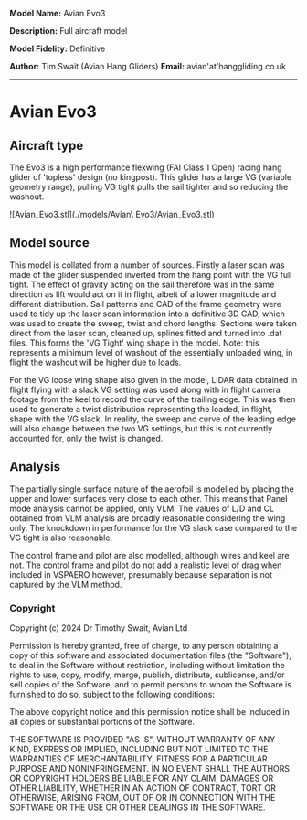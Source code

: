 **Model Name:** Avian Evo3

**Description:** Full aircraft model

**Model Fidelity:** Definitive

**Author:** Tim Swait (Avian Hang Gliders)
**Email:** avian'at'hanggliding.co.uk

---
# Avian Evo3
## Aircraft type
The Evo3 is a high performance flexwing (FAI Class 1 Open) racing hang glider of 'topless' design (no kingpost). This glider has a large VG (variable geometry range), pulling VG tight pulls the sail tighter and so reducing the washout.

![Avian_Evo3.stl](./models/Avian\ Evo3/Avian_Evo3.stl)


## Model source
This model is collated from a number of sources. Firstly a laser scan was made of the glider suspended inverted from the hang point with the VG full tight. The effect of gravity acting on the sail therefore was in the same direction as lift would act on it in flight, albeit of a lower magnitude and different distribution. Sail patterns and CAD of the frame geometry were used to tidy up the laser scan information into a definitive 3D CAD, which was used to create the sweep, twist and chord lengths. Sections were taken direct from the laser scan, cleaned up, splines fitted and turned into .dat files. This forms the 'VG Tight' wing shape in the model. Note: this represents a minimum level of washout of the essentially unloaded wing, in flight the washout will be higher due to loads.

For the VG loose wing shape also given in the model, LiDAR data obtained in flight flying with a slack VG setting was used along with in flight camera footage from the keel to record the curve of the trailing edge. This was then used to generate a twist distribution representing the loaded, in flight, shape with the VG slack. In reality, the sweep and curve of the leading edge will also change between the two VG settings, but this is not currently accounted for, only the twist is changed.

## Analysis
The partially single surface nature of the aerofoil is modelled by placing the upper and lower surfaces very close to each other. This means that Panel mode analysis cannot be applied, only VLM. The values of L/D and CL obtained from VLM analysis are broadly reasonable considering the wing only. The knockdown in performance for the VG slack case compared to the VG tight is also reasonable.

The control frame and pilot are also modelled, although wires and keel are not. The control frame and pilot do not add a realistic level of drag when included in VSPAERO however, presumably because separation is not captured by the VLM method.

### Copyright
Copyright (c) 2024 Dr Timothy Swait, Avian Ltd

Permission is hereby granted, free of charge, to any person obtaining a copy
of this software and associated documentation files (the "Software"), to deal
in the Software without restriction, including without limitation the rights
to use, copy, modify, merge, publish, distribute, sublicense, and/or sell
copies of the Software, and to permit persons to whom the Software is
furnished to do so, subject to the following conditions:

The above copyright notice and this permission notice shall be included in all
copies or substantial portions of the Software.

THE SOFTWARE IS PROVIDED "AS IS", WITHOUT WARRANTY OF ANY KIND, EXPRESS OR
IMPLIED, INCLUDING BUT NOT LIMITED TO THE WARRANTIES OF MERCHANTABILITY,
FITNESS FOR A PARTICULAR PURPOSE AND NONINFRINGEMENT. IN NO EVENT SHALL THE
AUTHORS OR COPYRIGHT HOLDERS BE LIABLE FOR ANY CLAIM, DAMAGES OR OTHER
LIABILITY, WHETHER IN AN ACTION OF CONTRACT, TORT OR OTHERWISE, ARISING FROM,
OUT OF OR IN CONNECTION WITH THE SOFTWARE OR THE USE OR OTHER DEALINGS IN THE
SOFTWARE.
